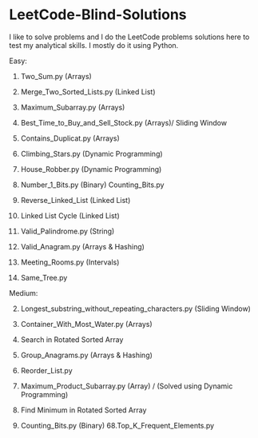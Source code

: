 # LeetCode-Blind-Solutions
I like to solve problems and I do the LeetCode problems solutions here to test my analytical skills. I mostly do it using Python.

Easy:

1. Two_Sum.py (Arrays)
8. Merge_Two_Sorted_Lists.py (Linked List)
14. Maximum_Subarray.py (Arrays)
30. Best_Time_to_Buy_and_Sell_Stock.py (Arrays)/ Sliding Window
50. Contains_Duplicat.py (Arrays)

20. Climbing_Stars.py (Dynamic Programming)
42. House_Robber.py (Dynamic Programming)

41. Number_1_Bits.py (Binary)
Counting_Bits.py

44. Reverse_Linked_List (Linked List)
41. Linked List Cycle (Linked List)

32. Valid_Palindrome.py (String)
56. Valid_Anagram.py (Arrays & Hashing)
57. Meeting_Rooms.py (Intervals)
26. Same_Tree.py

Medium:

2. Longest_substring_without_repeating_characters.py (Sliding Window)
4. Container_With_Most_Water.py (Arrays)
10. Search in Rotated Sorted Array
13. Group_Anagrams.py (Arrays & Hashing)
37. Reorder_List.py
38. Maximum_Product_Subarray.py (Array) / (Solved using Dynamic Programming)
39. Find Minimum in Rotated Sorted Array

67. Counting_Bits.py (Binary)
68.Top_K_Frequent_Elements.py
